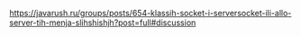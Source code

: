 https://javarush.ru/groups/posts/654-klassih-socket-i-serversocket-ili-allo-server-tih-menja-slihshishjh?post=full#discussion